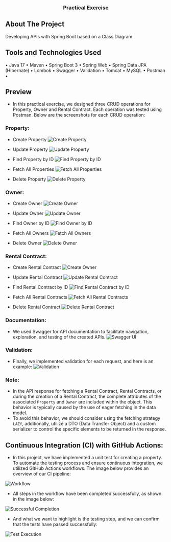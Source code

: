 <h3 align="center">Practical Exercise</h3>

## About The Project
Developing APIs with Spring Boot based on a Class Diagram.

## Tools and Technologies Used
• Java 17 • Maven • Spring Boot 3 • Spring Web • Spring Data JPA (Hibernate) • Lombok • Swagger • Validation • Tomcat • MySQL • Postman •

## Preview
- In this practical exercise, we designed three CRUD operations for Property, Owner and Rental Contract. Each operation was tested using Postman. Below are the screenshots for each CRUD operation:

### Property:

- Create Property
  ![Create Property](images/crud_property/1.png)

- Update Property
  ![Update Property](images/crud_property/2.png)

- Find Property by ID
  ![Find Property by ID](images/crud_property/3.png)

- Fetch All Properties
  ![Fetch All Properties](images/crud_property/4.png)

- Delete Property
  ![Delete Property](images/crud_property/5.png)

### Owner:

- Create Owner
  ![Create Owner](images/crud_owner/1.png)

- Update Owner
  ![Update Owner](images/crud_owner/2.png)

- Find Owner by ID
  ![Find Owner by ID](images/crud_owner/3.png)

- Fetch All Owners
  ![Fetch All Owners](images/crud_owner/4.png)

- Delete Owner
  ![Delete Owner](images/crud_owner/5.png)

### Rental Contract:

- Create Rental Contract
  ![Create Owner](images/crud_rental_contract/1.png)

- Update Rental Contract
  ![Update Rental Contract](images/crud_rental_contract/2.png)

- Find Rental Contract by ID
  ![Find Rental Contract by ID](images/crud_rental_contract/3.png)

- Fetch All Rental Contracts
  ![Fetch All Rental Contracts](images/crud_rental_contract/4.png)

- Delete Rental Contract
  ![Delete Rental Contract](images/crud_rental_contract/5.png)

### Documentation:
- We used Swagger for API documentation to facilitate navigation, exploration, and testing of the created APIs.
 ![Swagger UI](images/documentation.png)

### Validation:
- Finally, we implemented validation for each request, and here is an example:
![Validation](images/validation.png)

### Note:
- In the API response for fetching a Rental Contract, Rental Contracts, or during the creation of a Rental Contract, the complete attributes of the associated `Property` and `Owner` are included within the object. This behavior is typically caused by the use of eager fetching in the data model.
- To avoid this behavior, we should consider using the fetching strategy `LAZY`, additionally, utilize a DTO (Data Transfer Object) and a custom serializer to control the specific elements to be returned in the response.

## Continuous Integration (CI) with GitHub Actions:

- In this project, we have implemented a unit test for creating a property. To automate the testing process and ensure continuous integration, we utilized GitHub Actions workflows. The image below provides an overview of our CI pipeline:

![Workflow](images/ci/1.png)

- All steps in the workflow have been completed successfully, as shown in the image below:
  
![Successful Completion](images/ci/2.png)
  
- And what we want to highlight is the testing step, and we can confirm that the tests have passed successfully:

![Test Execution](images/ci/3.png)

